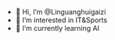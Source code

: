 - 👋 Hi, I’m @Linguanghuigaizi
- 👀 I’m interested in IT&Sports
- 🌱 I’m currently learning AI


<!---
Linguanghuigaizi/Linguanghuigaizi is a ✨ special ✨ repository because its `README.md` (this file) appears on your GitHub profile.
You can click the Preview link to take a look at your changes.
--->
